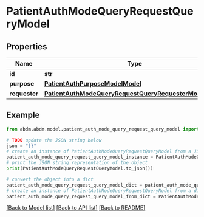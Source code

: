 # PatientAuthModeQueryRequestQueryModel


## Properties

Name | Type | Description | Notes
------------ | ------------- | ------------- | -------------
**id** | **str** |  | 
**purpose** | [**PatientAuthPurposeModelModel**](PatientAuthPurposeModel.md) |  | 
**requester** | [**PatientAuthModeQueryRequestQueryRequesterModelModel**](PatientAuthModeQueryRequestQueryRequesterModel.md) |  | 

## Example

```python
from abdm.abdm.model.patient_auth_mode_query_request_query_model import PatientAuthModeQueryRequestQueryModel

# TODO update the JSON string below
json = "{}"
# create an instance of PatientAuthModeQueryRequestQueryModel from a JSON string
patient_auth_mode_query_request_query_model_instance = PatientAuthModeQueryRequestQueryModel.from_json(json)
# print the JSON string representation of the object
print(PatientAuthModeQueryRequestQueryModel.to_json())

# convert the object into a dict
patient_auth_mode_query_request_query_model_dict = patient_auth_mode_query_request_query_model_instance.to_dict()
# create an instance of PatientAuthModeQueryRequestQueryModel from a dict
patient_auth_mode_query_request_query_model_from_dict = PatientAuthModeQueryRequestQueryModel.from_dict(patient_auth_mode_query_request_query_model_dict)
```
[[Back to Model list]](../README.md#documentation-for-models) [[Back to API list]](../README.md#documentation-for-api-endpoints) [[Back to README]](../README.md)


